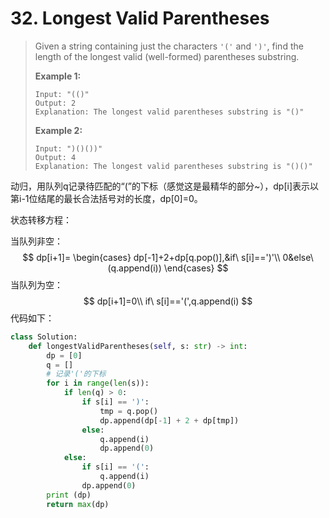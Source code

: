 # 32. Longest Valid Parentheses

> Given a string containing just the characters `'('` and `')'`, find the length of the longest valid (well-formed) parentheses substring.
>
> **Example 1:**
>
> ```
> Input: "(()"
> Output: 2
> Explanation: The longest valid parentheses substring is "()"
> ```
>
> **Example 2:**
>
> ```
> Input: ")()())"
> Output: 4
> Explanation: The longest valid parentheses substring is "()()"
> ```

动归，用队列q记录待匹配的“(”的下标（感觉这是最精华的部分~），dp[i]表示以第i-1位结尾的最长合法括号对的长度，dp[0]=0。

状态转移方程：

当队列非空：
$$
dp[i+1]=
\begin{cases}
dp[-1]+2+dp[q.pop()],&if\ s[i]==')'\\
0&else\ (q.append(i))
\end{cases}
$$
当队列为空：
$$
dp[i+1]=0\\
if\ s[i]=='(',q.append(i)
$$
代码如下：

```python
class Solution:
    def longestValidParentheses(self, s: str) -> int:
        dp = [0]
        q = []
        # 记录'('的下标
        for i in range(len(s)):
            if len(q) > 0:
                if s[i] == ')':
                    tmp = q.pop()
                    dp.append(dp[-1] + 2 + dp[tmp])
                else:
                    q.append(i)
                    dp.append(0)
            else:
                if s[i] == '(':
                    q.append(i)
                dp.append(0)
        print (dp)
        return max(dp)
```

